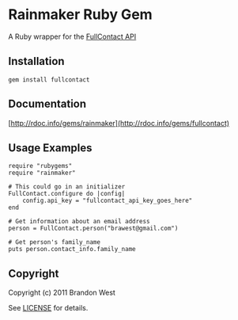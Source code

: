 Rainmaker Ruby Gem
====================
A Ruby wrapper for the [FullContact API](http://www.fullcontact.com/)

Installation
------------
    gem install fullcontact

Documentation
-------------
[http://rdoc.info/gems/rainmaker](http://rdoc.info/gems/fullcontact)

Usage Examples
--------------
    require "rubygems"
    require "rainmaker"

	# This could go in an initializer
	FullContact.configure do |config|
		config.api_key = "fullcontact_api_key_goes_here"
	end
	
    # Get information about an email address
    person = FullContact.person("brawest@gmail.com")

	# Get person's family_name
	puts person.contact_info.family_name

Copyright
---------
Copyright (c) 2011 Brandon West

See [LICENSE](https://github.com/brandonmwest/rainmaker/blob/master/LICENSE.md) for details.
